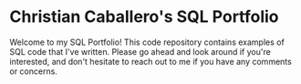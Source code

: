 # Christian Caballero's SQL Portfolio

Welcome to my SQL Portfolio! This code repository contains examples of SQL code that I've written. Please go ahead and look around if you're interested, and don't hesitate to reach out to me if you have any comments or concerns. 
